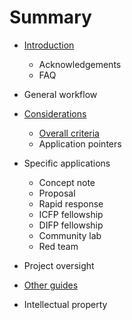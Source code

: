 # Summary

* [Introduction](README.md)
  * Acknowledgements
  * FAQ
* General workflow

* [Considerations](chapter1.md)
  * [Overall criteria](overall-criteria.md)
  * Application pointers
* Specific applications
  * Concept note
  * Proposal
  * Rapid response
  * ICFP fellowship
  * DIFP fellowship
  * Community lab
  * Red team
* Project oversight
* [Other guides](other-guides.md)
* Intellectual property



